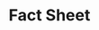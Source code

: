 ---
# This topic lives at
# https://digital.gov/topics/fact-sheet

# Topic Title
title: "Fact Sheet"

# description — keep it short and clear
summary: ""

# Weight
weight: 1

# For more information on managing topics,
# see https://github.com/GSA/digitalgov.gov/wiki/topics
---